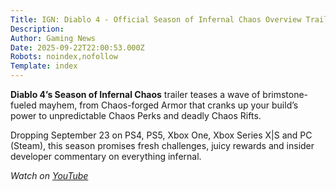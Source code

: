 ```yaml
---
Title: IGN: Diablo 4 - Official Season of Infernal Chaos Overview Trailer
Description: 
Author: Gaming News
Date: 2025-09-22T22:00:53.000Z
Robots: noindex,nofollow
Template: index
---
```

<p><strong>Diablo 4’s Season of Infernal Chaos</strong> trailer teases a wave of brimstone-fueled mayhem, from Chaos-forged Armor that cranks up your build’s power to unpredictable Chaos Perks and deadly Chaos Rifts. </p>

<p>Dropping September 23 on PS4, PS5, Xbox One, Xbox Series X|S and PC (Steam), this season promises fresh challenges, juicy rewards and insider developer commentary on everything infernal.</p>

<p><em>Watch on <a href="https://www.youtube.com/watch?v=lTfFI3xcZr0" rel="noopener noreferrer">YouTube</a></em></p>

